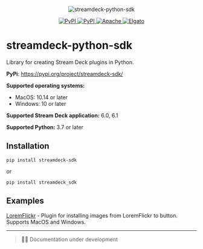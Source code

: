 <p align="center">
    <a>
        <img src="https://raw.githubusercontent.com/gri-gus/streamdeck-python-sdk/main/assets/images/cover.png" alt="streamdeck-python-sdk">
    </a>
</p>

<p align="center">
    <a href="https://pypi.org/project/streamdeck-sdk" target="_blank">
        <img src="https://img.shields.io/pypi/v/streamdeck-sdk" alt="PyPI">
    </a>
    <a href="https://pypi.org/project/streamdeck-sdk" target="_blank">
        <img src="https://static.pepy.tech/badge/streamdeck-sdk" alt="PyPI">
    </a>
    <a href="https://opensource.org/licenses/Apache-2.0" target="_blank">
        <img src="https://img.shields.io/badge/License-Apache_2.0-blue.svg" alt="Apache">
    </a>
    <a href="https://developer.elgato.com/documentation/stream-deck/sdk/overview/" target="_blank">
        <img src="https://badgen.net/badge/Elgato/doc/blue" alt="Elgato">
    </a>
</p>

# streamdeck-python-sdk

Library for creating Stream Deck plugins in Python.

**PyPi**: https://pypi.org/project/streamdeck-sdk/

**Supported operating systems:**

* MacOS: 10.14 or later
* Windows: 10 or later

**Supported Stream Deck application:** 6.0, 6.1

**Supported Python:** 3.7 or later

## Installation

```shell
pip install streamdeck-sdk
```

or

```shell
pip install streamdeck_sdk
```

## Examples

[LoremFlickr](https://github.com/gri-gus/loremflickr-streamdeck-plugin) - Plugin for installing images from LoremFlickr
to button. Supports MacOS and Windows.

---
> 🧑‍💻 Documentation under development